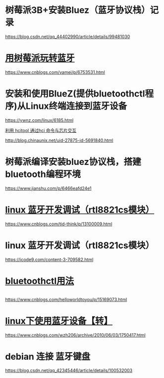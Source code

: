 # 树莓派3B+安装Bluez（蓝牙协议栈）记录 

https://blog.csdn.net/qq_44402990/article/details/99481030



# [用树莓派玩转蓝牙 ](https://www.cnblogs.com/vamei/p/6753531.html)

https://www.cnblogs.com/vamei/p/6753531.html





# 安装和使用BlueZ(提供bluetoothctl程序)从Linux终端连接到蓝牙设备

https://ywnz.com/linux/6185.html





[利用 hcitool 通过hci 命令与芯片交互 ](http://blog.chinaunix.net/uid-27875-id-5691840.html)

http://blog.chinaunix.net/uid-27875-id-5691840.html

# 树莓派编译安装bluez协议栈，搭建bluetooth编程环境

https://www.jianshu.com/p/6466eafd24e1



# [linux 蓝牙开发调试（rtl8821cs模块）](https://www.cnblogs.com/tid-think/p/13100009.html)

https://www.cnblogs.com/tid-think/p/13100009.html





# linux 蓝牙开发调试（rtl8821cs模块）

https://icode9.com/content-3-709582.html



#                  [     bluetoothctl用法         ](https://www.cnblogs.com/helloworldtoyou/p/15169073.html)             

```bash

```

https://www.cnblogs.com/helloworldtoyou/p/15169073.html





# [linux下使用蓝牙设备【转】](https://www.cnblogs.com/wzh206/archive/2010/06/03/1750417.html)

https://www.cnblogs.com/wzh206/archive/2010/06/03/1750417.html







# debian 连接 蓝牙键盘

https://blog.csdn.net/qq_42345446/article/details/100532003
